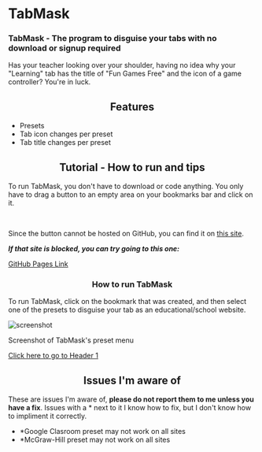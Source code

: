 # TabMask

### TabMask - The program to disguise your tabs with no download or signup required
Has your teacher looking over your shoulder, having no idea why your "Learning" tab has the title of "Fun Games Free" and the icon of a game controller? You're in luck.

<h2 align="center">Features</h2>

- Presets
- Tab icon changes per preset
- Tab title changes per preset

<h2 align="center">Tutorial - How to run and tips</h2>

To run TabMask, you don't have to download or code anything. You only have to drag a button to an empty area on your bookmarks bar and click on it.

<br>

Since the button cannot be hosted on GitHub, you can find it on [this site](https://1728.saraw25307.repl.co).

*__If that site is blocked, you can try going to this one:__*

[GitHub Pages Link](https://bananadev-frfr.github.io/TabMask)

<h3 align="center">How to run TabMask</h3>

To run TabMask, click on the bookmark that was created, and then select one of the presets to disguise your tab as an educational/school website.



![screenshot](https://user-images.githubusercontent.com/131310543/234735397-d8ce74a7-2243-418e-9ec5-4a54b0bb0097.png)

Screenshot of TabMask's preset menu

 

[Click here to go to Header 1](#header-1)

<h2 align="center">Issues I'm aware of</h2>

These are issues I'm aware of, __please do not report them to me unless you have a fix__. Issues with a * next to it I know how to fix, but I don't know how to impliment it correctly.

- *Google Clasroom preset may not work on all sites
- *McGraw-Hill preset may not work on all sites










